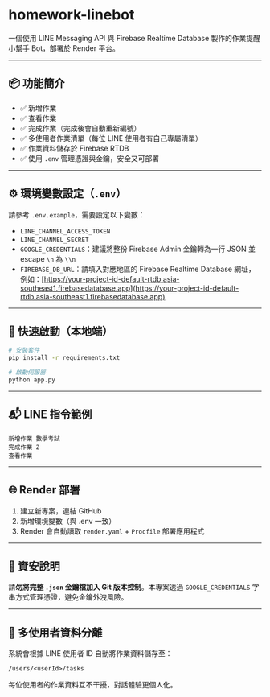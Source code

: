# homework-linebot

一個使用 LINE Messaging API 與 Firebase Realtime Database 製作的作業提醒小幫手 Bot，部署於 Render 平台。

---

## 📦 功能簡介

* ✅ 新增作業
* ✅ 查看作業
* ✅ 完成作業（完成後會自動重新編號）
* ✅ 多使用者作業清單（每位 LINE 使用者有自己專屬清單）
* ✅ 作業資料儲存於 Firebase RTDB
* ✅ 使用 `.env` 管理憑證與金鑰，安全又可部署

---

## ⚙️ 環境變數設定（`.env`）

請參考 `.env.example`，需要設定以下變數：

* `LINE_CHANNEL_ACCESS_TOKEN`
* `LINE_CHANNEL_SECRET`
* `GOOGLE_CREDENTIALS`：建議將整份 Firebase Admin 金鑰轉為一行 JSON 並escape `\n` 為 `\\n`
* `FIREBASE_DB_URL`：請填入對應地區的 Firebase Realtime Database 網址，例如：[https://your-project-id-default-rtdb.asia-southeast1.firebasedatabase.app](https://your-project-id-default-rtdb.asia-southeast1.firebasedatabase.app)

---

## 🚀 快速啟動（本地端）

```bash
# 安裝套件
pip install -r requirements.txt

# 啟動伺服器
python app.py
```

---

## 📬 LINE 指令範例

```text
新增作業 數學考試
完成作業 2
查看作業
```

---

## 🌐 Render 部署

1. 建立新專案，連結 GitHub
2. 新增環境變數（與 .env 一致）
3. Render 會自動讀取 `render.yaml` + `Procfile` 部署應用程式

---

## 📄 資安說明

請**勿將完整 `.json` 金鑰檔加入 Git 版本控制**。本專案透過 `GOOGLE_CREDENTIALS` 字串方式管理憑證，避免金鑰外洩風險。

---

## 👥 多使用者資料分離

系統會根據 LINE 使用者 ID 自動將作業資料儲存至：

```
/users/<userId>/tasks
```

每位使用者的作業資料互不干擾，對話體驗更個人化。
